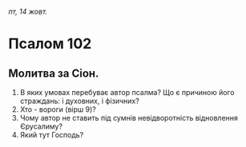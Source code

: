 
_пт, 14 жовт._

# Псалом 102

## Молитва за Сіон.
1. В яких умовах перебуває автор псалма? Що є причиною його страждань: і духовних, і фізичних?
2. Хто - вороги (вірш 9)?
3. Чому автор не ставить під сумнів невідворотність відновлення Єрусалиму?
4. Який тут Господь?
